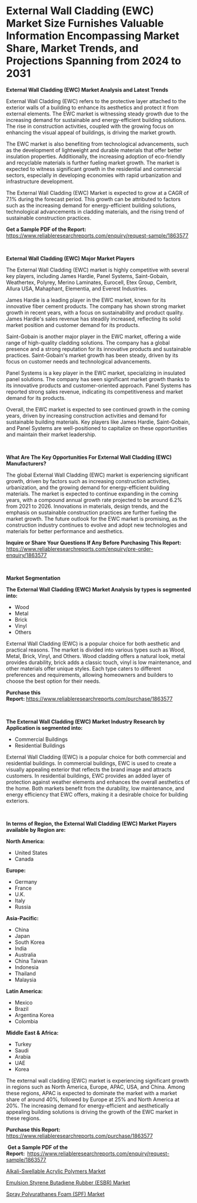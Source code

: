 <p><h1>External Wall Cladding (EWC) Market Size Furnishes Valuable Information Encompassing Market Share, Market Trends, and Projections Spanning from 2024 to 2031</h1></p><p><strong>External Wall Cladding (EWC) Market Analysis and Latest Trends</strong></p>
<p><p>External Wall Cladding (EWC) refers to the protective layer attached to the exterior walls of a building to enhance its aesthetics and protect it from external elements. The EWC market is witnessing steady growth due to the increasing demand for sustainable and energy-efficient building solutions. The rise in construction activities, coupled with the growing focus on enhancing the visual appeal of buildings, is driving the market growth.</p><p>The EWC market is also benefiting from technological advancements, such as the development of lightweight and durable materials that offer better insulation properties. Additionally, the increasing adoption of eco-friendly and recyclable materials is further fueling market growth. The market is expected to witness significant growth in the residential and commercial sectors, especially in developing economies with rapid urbanization and infrastructure development.</p><p>The External Wall Cladding (EWC) Market is expected to grow at a CAGR of 7.1% during the forecast period. This growth can be attributed to factors such as the increasing demand for energy-efficient building solutions, technological advancements in cladding materials, and the rising trend of sustainable construction practices.</p></p>
<p><strong>Get a Sample PDF of the Report:&nbsp;</strong> <a href="https://www.reliableresearchreports.com/enquiry/request-sample/1863577">https://www.reliableresearchreports.com/enquiry/request-sample/1863577</a></p>
<p>&nbsp;</p>
<p><strong>External Wall Cladding (EWC) Major Market Players</strong></p>
<p><p>The External Wall Cladding (EWC) market is highly competitive with several key players, including James Hardie, Panel Systems, Saint-Gobain, Weathertex, Polyrey, Merino Laminates, Eurocell, Etex Group, Cembrit, Allura USA, Mahaphant, Elementia, and Everest Industries.</p><p>James Hardie is a leading player in the EWC market, known for its innovative fiber cement products. The company has shown strong market growth in recent years, with a focus on sustainability and product quality. James Hardie's sales revenue has steadily increased, reflecting its solid market position and customer demand for its products.</p><p>Saint-Gobain is another major player in the EWC market, offering a wide range of high-quality cladding solutions. The company has a global presence and a strong reputation for its innovative products and sustainable practices. Saint-Gobain's market growth has been steady, driven by its focus on customer needs and technological advancements.</p><p>Panel Systems is a key player in the EWC market, specializing in insulated panel solutions. The company has seen significant market growth thanks to its innovative products and customer-oriented approach. Panel Systems has reported strong sales revenue, indicating its competitiveness and market demand for its products.</p><p>Overall, the EWC market is expected to see continued growth in the coming years, driven by increasing construction activities and demand for sustainable building materials. Key players like James Hardie, Saint-Gobain, and Panel Systems are well-positioned to capitalize on these opportunities and maintain their market leadership.</p></p>
<p>&nbsp;</p>
<p><strong>What Are The Key Opportunities For External Wall Cladding (EWC) Manufacturers?</strong></p>
<p><p>The global External Wall Cladding (EWC) market is experiencing significant growth, driven by factors such as increasing construction activities, urbanization, and the growing demand for energy-efficient building materials. The market is expected to continue expanding in the coming years, with a compound annual growth rate projected to be around 6.2% from 2021 to 2026. Innovations in materials, design trends, and the emphasis on sustainable construction practices are further fueling the market growth. The future outlook for the EWC market is promising, as the construction industry continues to evolve and adopt new technologies and materials for better performance and aesthetics.</p></p>
<p><strong>Inquire or Share Your Questions If Any Before Purchasing This Report:</strong> <a href="https://www.reliableresearchreports.com/enquiry/pre-order-enquiry/1863577">https://www.reliableresearchreports.com/enquiry/pre-order-enquiry/1863577</a></p>
<p>&nbsp;</p>
<p><strong>Market Segmentation</strong></p>
<p><strong>The External Wall Cladding (EWC) Market Analysis by types is segmented into:</strong></p>
<p><ul><li>Wood</li><li>Metal</li><li>Brick</li><li>Vinyl</li><li>Others</li></ul></p>
<p><p>External Wall Cladding (EWC) is a popular choice for both aesthetic and practical reasons. The market is divided into various types such as Wood, Metal, Brick, Vinyl, and Others. Wood cladding offers a natural look, metal provides durability, brick adds a classic touch, vinyl is low maintenance, and other materials offer unique styles. Each type caters to different preferences and requirements, allowing homeowners and builders to choose the best option for their needs.</p></p>
<p><strong>Purchase this Report:&nbsp;</strong><a href="https://www.reliableresearchreports.com/purchase/1863577">https://www.reliableresearchreports.com/purchase/1863577</a></p>
<p>&nbsp;</p>
<p><strong>The External Wall Cladding (EWC) Market Industry Research by Application is segmented into:</strong></p>
<p><ul><li>Commercial Buildings</li><li>Residential Buildings</li></ul></p>
<p><p>External Wall Cladding (EWC) is a popular choice for both commercial and residential buildings. In commercial buildings, EWC is used to create a visually appealing exterior that reflects the brand image and attracts customers. In residential buildings, EWC provides an added layer of protection against weather elements and enhances the overall aesthetics of the home. Both markets benefit from the durability, low maintenance, and energy efficiency that EWC offers, making it a desirable choice for building exteriors.</p></p>
<p>&nbsp;</p>
<p><strong>In terms of Region, the External Wall Cladding (EWC) Market Players available by Region are:</strong></p>
<p>
    <p> <strong> North America: </strong>
        <ul>
            <li>United States</li>
            <li>Canada</li>
        </ul>
        </p> 
    <p> <strong> Europe: </strong>
        <ul>
            <li>Germany</li>
            <li>France</li>
            <li>U.K.</li>
            <li>Italy</li>
            <li>Russia</li>
        </ul>
        </p> 
    <p> <strong> Asia-Pacific: </strong>
        <ul>
            <li>China</li>
            <li>Japan</li>
            <li>South Korea</li>
            <li>India</li>
            <li>Australia</li>
            <li>China Taiwan</li>
            <li>Indonesia</li>
            <li>Thailand</li>
            <li>Malaysia</li>
        </ul>
        </p> 
    <p> <strong> Latin America: </strong>
        <ul>
            <li>Mexico</li>
            <li>Brazil</li>
            <li>Argentina Korea</li>
            <li>Colombia</li>
        </ul>
        </p> 
    <p> <strong> Middle East & Africa: </strong>
        <ul>
            <li>Turkey</li>
            <li>Saudi</li>
            <li>Arabia</li>
            <li>UAE</li>
            <li>Korea</li>
        </ul>
    </p>
    </p>
<p><p>The external wall cladding (EWC) market is experiencing significant growth in regions such as North America, Europe, APAC, USA, and China. Among these regions, APAC is expected to dominate the market with a market share of around 40%, followed by Europe at 25% and North America at 20%. The increasing demand for energy-efficient and aesthetically appealing building solutions is driving the growth of the EWC market in these regions.</p></p>
<p><strong>Purchase this Report: </strong><a href="https://www.reliableresearchreports.com/purchase/1863577">https://www.reliableresearchreports.com/purchase/1863577</a></p>
<p>&nbsp;<strong>Get a Sample PDF of the Report:&nbsp;&nbsp;</strong><a href="https://www.reliableresearchreports.com/enquiry/request-sample/1863577">https://www.reliableresearchreports.com/enquiry/request-sample/1863577</a></p>
<p><strong></strong></p>
<p><p><a href="https://github.com/peachesmcdowel1/Market-Research-Report-List-1/blob/main/alkali-swellable-acrylic-polymers-market.md">Alkali-Swellable Acrylic Polymers Market</a></p><p><a href="https://github.com/nicoletavirag/Market-Research-Report-List-2/blob/main/emulsion-styrene-butadiene-rubber-esbr-market.md">Emulsion Styrene Butadiene Rubber (ESBR) Market</a></p><p><a href="https://github.com/redneck06/Market-Research-Report-List-2/blob/main/spray-polyurathanes-foam-spf-market.md">Spray Polyurathanes Foam (SPF) Market</a></p></p>